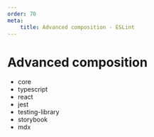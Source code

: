 ```yaml
---
order: 70
meta:
    title: Advanced composition - ESLint
---
```


# Advanced composition

- core
- typescript
- react
- jest
- testing-library
- storybook
- mdx
